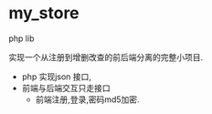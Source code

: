 # my_store
php lib 

实现一个从注册到增删改查的前后端分离的完整小项目.
- php 实现json 接口,
- 前端与后端交互只走接口
    - 前端注册,登录,密码md5加密.



